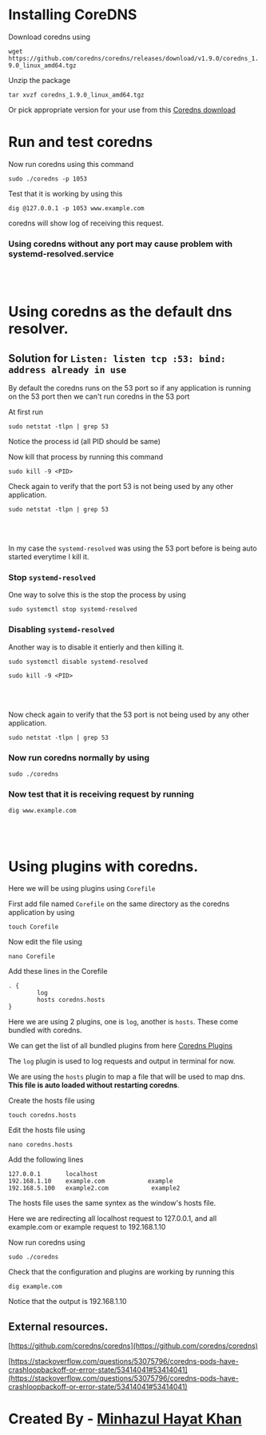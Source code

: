 # Installing CoreDNS

Download coredns using 

`wget https://github.com/coredns/coredns/releases/download/v1.9.0/coredns_1.9.0_linux_amd64.tgz`

Unzip the package

`tar xvzf coredns_1.9.0_linux_amd64.tgz`

Or pick appropriate version for your use from this [Coredns download](https://github.com/coredns/coredns/releases/latest)

# Run and test coredns

Now run coredns using this command

`sudo ./coredns -p 1053`

Test that it is working by using this

`dig @127.0.0.1 -p 1053 www.example.com`

coredns will show log of receiving this request.


### Using coredns without any port may cause problem with systemd-resolved.service

<br><br>

# Using coredns as the default dns resolver.
## Solution for `Listen: listen tcp :53: bind: address already in use`
By default the coredns runs on the 53 port so if any application is running on the 53 port then we can't run coredns in the 53 port

At first run

`sudo netstat -tlpn | grep 53`

Notice the process id (all PID should be same)

Now kill that process by running this command

`sudo kill -9 <PID>`

Check again to verify that the port 53 is not being used by any other application.

`sudo netstat -tlpn | grep 53`

<br><br>

In my case the `systemd-resolved` was using the 53 port before is being auto started everytime I kill it.
### Stop `systemd-resolved`

One way to solve this is the stop the process by using

`sudo systemctl stop systemd-resolved`

### Disabling `systemd-resolved`

Another way is to disable it entierly and then killing it.

`sudo systemctl disable systemd-resolved`

`sudo kill -9 <PID>`

<br><br>

Now check again to verify that the 53 port is not being used by any other application.

`sudo netstat -tlpn | grep 53`

### Now run coredns normally by using
`sudo ./coredns`

### Now test that it is receiving request by running
`dig www.example.com`

<br><br>

# Using plugins with coredns.

Here we will be using plugins using `Corefile`

First add file named `Corefile` on the same directory as the coredns application by using

`touch Corefile`

Now edit the file using 

`nano Corefile`

Add these lines in the Corefile
```
. {
        log
        hosts coredns.hosts
}
```
Here we are using 2 plugins, one is `log`, another is `hosts`. These come bundled with coredns.

We can get the list of all bundled plugins from here [Coredns Plugins](https://coredns.io/plugins/)

The `log` plugin is used to log requests and output in terminal for now.

We are using the `hosts` plugin to map a file that will be used to map dns. <b>This file is auto loaded without restarting coredns</b>.

Create the hosts file using

`touch coredns.hosts`

Edit the hosts file using

`nano coredns.hosts`

Add the following lines
```
127.0.0.1       localhost
192.168.1.10    example.com            example
192.168.5.100   example2.com            example2
```
The hosts file uses the same syntex as the window's hosts file. 

Here we are redirecting all localhost request to 127.0.0.1, and all example.com or example request to 192.168.1.10

Now run coredns using

`sudo ./coredns`

Check that the configuration and plugins are working by running this

`dig example.com`

Notice that the output is 192.168.1.10


## External resources.
[https://github.com/coredns/coredns](https://github.com/coredns/coredns)

[https://stackoverflow.com/questions/53075796/coredns-pods-have-crashloopbackoff-or-error-state/53414041#53414041](https://stackoverflow.com/questions/53075796/coredns-pods-have-crashloopbackoff-or-error-state/53414041#53414041)


#
# Created By - [Minhazul Hayat Khan](https://github.com/minhaz1217)
